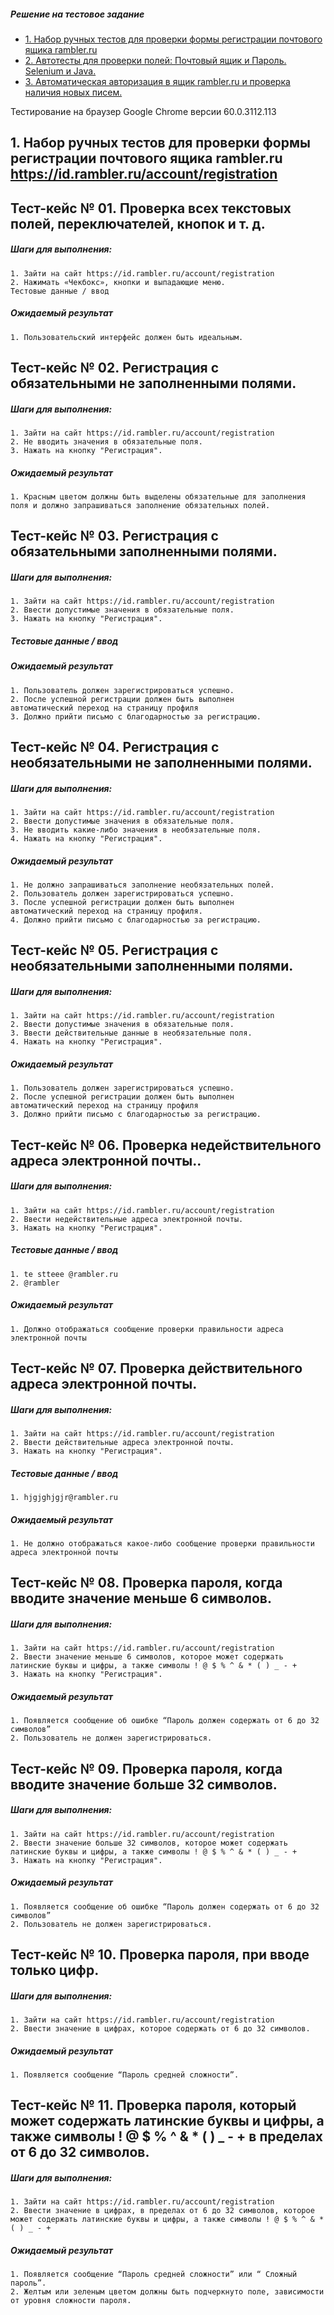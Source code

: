 ##### Решение на тестовое задание
- [1. Набор ручных тестов для проверки формы регистрации почтового ящика rambler.ru](https://github.com/petrovale/test_task_travelline/blob/master/README.md)
- [2. Автотесты для  проверки полей: Почтовый ящик и Пароль. Selenium и  Java.](https://github.com/petrovale/test_task_travelline/blob/master/src/main/java/ru/rambler/registration/Registration.java)
- [3. Автоматическая авторизация в ящик rambler.ru и проверка наличия новых писем.](https://github.com/petrovale/test_task_travelline/tree/master/src/main/java/ru/rambler/authorization)

Тестирование на браузер Google Chrome версии 60.0.3112.113
## 1. Набор ручных тестов для проверки формы регистрации почтового ящика rambler.ru https://id.rambler.ru/account/registration

## Тест-кейс № 01. Проверка всех текстовых полей, переключателей, кнопок и т. д.
##### Шаги для выполнения:
```
1. Зайти на сайт https://id.rambler.ru/account/registration 
2. Нажимать «Чекбокс», кнопки и выпадающие меню.
Тестовые данные / ввод
```
##### Ожидаемый результат
```
1. Пользовательский интерфейс должен быть идеальным.
```
## Тест-кейс № 02. Регистрация с обязательными не заполненными полями.
##### Шаги для выполнения:
```
1. Зайти на сайт https://id.rambler.ru/account/registration 
2. Не вводить значения в обязательные поля.
3. Нажать на кнопку "Регистрация".
```

##### Ожидаемый результат
```
1. Красным цветом должны быть выделены обязательные для заполнения поля и должно запрашиваться заполнение обязательных полей.
```
## Тест-кейс № 03. Регистрация с обязательными заполненными полями.
##### Шаги для выполнения:
```
1. Зайти на сайт https://id.rambler.ru/account/registration 
2. Ввести допустимые значения в обязательные поля.
3. Нажать на кнопку "Регистрация".
```
##### Тестовые данные / ввод
##### Ожидаемый результат
```
1. Пользователь должен зарегистрироваться успешно.
2. После успешной регистрации должен быть выполнен автоматический переход на страницу профиля
3. Должно прийти письмо с благодарностью за регистрацию.
```

## Тест-кейс № 04. Регистрация с необязательными не заполненными полями.
##### Шаги для выполнения:
```
1. Зайти на сайт https://id.rambler.ru/account/registration 
2. Ввести допустимые значения в обязательные поля.
3. Не вводить какие-либо значения в необязательные поля. 
4. Нажать на кнопку "Регистрация".
```

##### Ожидаемый результат
```
1. Не должно запрашиваться заполнение необязательных полей.
2. Пользователь должен зарегистрироваться успешно. 
3. После успешной регистрации должен быть выполнен автоматический переход на страницу профиля.
4. Должно прийти письмо с благодарностью за регистрацию.
```
## Тест-кейс № 05. Регистрация с необязательными заполненными полями.
##### Шаги для выполнения:
```
1. Зайти на сайт https://id.rambler.ru/account/registration 
2. Ввести допустимые значения в обязательные поля.
3. Ввести действительные данные в необязательные поля. 
4. Нажать на кнопку "Регистрация".
```
##### Ожидаемый результат
```
1. Пользователь должен зарегистрироваться успешно. 
2. После успешной регистрации должен быть выполнен автоматический переход на страницу профиля
3. Должно прийти письмо с благодарностью за регистрацию.
```
## Тест-кейс № 06. Проверка недействительного адреса электронной почты..
##### Шаги для выполнения:
```
1. Зайти на сайт https://id.rambler.ru/account/registration 
2. Ввести недействительные адреса электронной почты.
3. Нажать на кнопку "Регистрация".
```
##### Тестовые данные / ввод
```
1. te stteee @rambler.ru
2. @rambler
```
##### Ожидаемый результат
```
1. Должно отображаться сообщение проверки правильности адреса электронной почты
```
## Тест-кейс № 07. Проверка действительного адреса электронной почты.
##### Шаги для выполнения:
```
1. Зайти на сайт https://id.rambler.ru/account/registration 
2. Ввести действительные адреса электронной почты.
3. Нажать на кнопку "Регистрация".
```
##### Тестовые данные / ввод
```
1. hjgjghjgjr@rambler.ru
```
##### Ожидаемый результат
```
1. Не должно отображаться какое-либо сообщение проверки правильности адреса электронной почты
```
## Тест-кейс № 08. Проверка пароля, когда вводите значение меньше 6 символов.
##### Шаги для выполнения:
```
1. Зайти на сайт https://id.rambler.ru/account/registration 
2. Ввести значение меньше 6 символов, которое может содержать латинские буквы и цифры, а также символы ! @ $ % ^ & * ( ) _ - +
3. Нажать на кнопку "Регистрация".
```
##### Ожидаемый результат
```
1. Появляется сообщение об ошибке “Пароль должен содержать от 6 до 32 символов”
2. Пользователь не должен зарегистрироваться.
```
## Тест-кейс № 09. Проверка пароля, когда вводите значение больше  32 символов.
##### Шаги для выполнения:
```
1. Зайти на сайт https://id.rambler.ru/account/registration 
2. Ввести значение больше 32 символов, которое может содержать латинские буквы и цифры, а также символы ! @ $ % ^ & * ( ) _ - +
3. Нажать на кнопку "Регистрация".
```
##### Ожидаемый результат
```
1. Появляется сообщение об ошибке “Пароль должен содержать от 6 до 32 символов”
2. Пользователь не должен зарегистрироваться.
```
## Тест-кейс № 10. Проверка пароля, при вводе только цифр.
##### Шаги для выполнения:
```
1. Зайти на сайт https://id.rambler.ru/account/registration 
2. Ввести значение в цифрах, которое содержать от 6 до 32 символов.
```
##### Ожидаемый результат
```
1. Появляется сообщение “Пароль средней сложности”.
```
## Тест-кейс № 11. Проверка пароля, который может содержать латинские буквы и цифры, а также символы ! @ $ % ^ & * ( ) _ - + в пределах от 6 до 32 символов.
##### Шаги для выполнения:
```
1. Зайти на сайт https://id.rambler.ru/account/registration 
2. Ввести значение в цифрах, в пределах от 6 до 32 символов, которое может содержать латинские буквы и цифры, а также символы ! @ $ % ^ & * ( ) _ - +
```
##### Ожидаемый результат
```
1. Появляется сообщение “Пароль средней сложности” или “ Сложный пароль”.
2. Желтым или зеленым цветом должны быть подчеркнуто поле, зависимости от уровня сложности пароля.
```